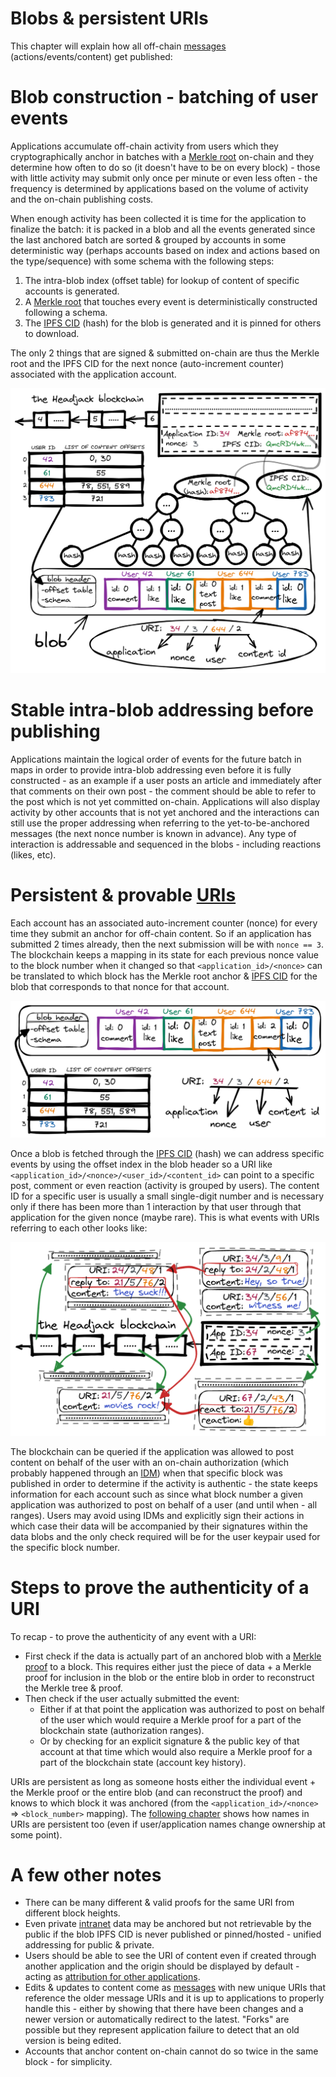 # Blobs & persistent URIs

This chapter will explain how all off-chain [messages](messages.md) (actions/events/content) get published:

<!-- toc -->

# Blob construction - batching of user events

Applications accumulate off-chain activity from users which they cryptographically anchor in batches with a [Merkle root](https://en.wikipedia.org/wiki/Merkle_tree) on-chain and they determine how often to do so (it doesn't have to be on every block) - those with little activity may submit only once per minute or even less often - the frequency is determined by applications based on the volume of activity and the on-chain publishing costs.

When enough activity has been collected it is time for the application to finalize the batch: it is packed in a blob and all the events generated since the last anchored batch are sorted & grouped by accounts in some deterministic way (perhaps accounts based on index and actions based on the type/sequence) with some schema with the following steps:

1. The intra-blob index (offset table) for lookup of content of specific accounts is generated.
2. A [Merkle root](https://en.wikipedia.org/wiki/Merkle_tree) that touches every event is deterministically constructed following a schema.
3. The [IPFS CID](https://docs.ipfs.io/concepts/content-addressing/) (hash) for the blob is generated and it is pinned for others to download.

The only 2 things that are signed & submitted on-chain are thus the Merkle root and the IPFS CID for the next nonce (auto-increment counter) associated with the application account.

<img src="images/blob_structure.png">

<!-- <object width=100% data="images/blob_structure.svg"></object> -->

# Stable intra-blob addressing before publishing

Applications maintain the logical order of events for the future batch in maps in order to provide intra-blob addressing even before it is fully constructed - as an example if a user posts an article and immediately after that comments on their own post - the comment should be able to refer to the post which is not yet committed on-chain. Applications will also display activity by other accounts that is not yet anchored and the interactions can still use the proper addressing when referring to the yet-to-be-anchored messages (the next nonce number is known in advance). Any type of interaction is addressable and sequenced in the blobs - including reactions (likes, etc).

# Persistent & provable [URIs](https://en.wikipedia.org/wiki/Uniform_Resource_Identifier)

Each account has an associated auto-increment counter (nonce) for every time they submit an anchor for off-chain content. So if an application has submitted 2 times already, then the next submission will be with `nonce == 3`. The blockchain keeps a mapping in its state for each previous nonce value to the block number when it changed so that `<application_id>/<nonce>` can be translated to which block has the Merkle root anchor & [IPFS CID](https://docs.ipfs.io/concepts/content-addressing/) for the blob that corresponds to that nonce for that account.

<!-- The 2 can be extracted from the block. -->

<img src="images/blob_URI.png">

Once a blob is fetched through the [IPFS CID](https://docs.ipfs.io/concepts/content-addressing/) (hash) we can address specific events by using the offset index in the blob header so a URI like `<application_id>/<nonce>/<user_id>/<content_id>` can point to a specific post, comment or even reaction (activity is grouped by users). The content ID for a specific user is usually a small single-digit number and is necessary only if there has been more than 1 interaction by that user through that application for the given nonce (maybe rare). This is what events with URIs referring to each other looks like:

<img src="images/content_references.png">

The blockchain can be queried if the application was allowed to post content on behalf of the user with an on-chain authorization (which probably happened through an [IDM](IDM.md)) when that specific block was published in order to determine if the activity is authentic - the state keeps information for each account such as since what block number a given application was authorized to post on behalf of a user (and until when - all ranges). Users may avoid using IDMs and explicitly sign their actions in which case their data will be accompanied by their signatures within the data blobs and the only check required will be for the user keypair used for the specific block number.

# Steps to prove the authenticity of a URI

To recap - to prove the authenticity of any event with a URI:
- First check if the data is actually part of an anchored blob with a [Merkle proof](https://medium.com/crypto-0-nite/merkle-proofs-explained-6dd429623dc5) to a block. This requires either just the piece of data + a Merkle proof for inclusion in the blob or the entire blob in order to reconstruct the Merkle tree & proof.
- Then check if the user actually submitted the event:
    - Either if at that point the application was authorized to post on behalf of the user which would require a Merkle proof for a part of the blockchain state (authorization ranges).
    - Or by checking for an explicit signature & the public key of that account at that time which would also require a Merkle proof for a part of the blockchain state (account key history).

URIs are persistent as long as someone hosts either the individual event + the Merkle proof or the entire blob (and can reconstruct the proof) and knows to which block it was anchored (from the `<application_id>/<nonce>` => `<block_number>` mapping). The [following chapter](names_and_paths.md) shows how names in URIs are persistent too (even if user/application names change ownership at some point).

# A few other notes

- There can be many different & valid proofs for the same URI from different block heights.
- Even private [intranet](https://en.wikipedia.org/wiki/Intranet) data may be anchored but not retrievable by the public if the blob IPFS CID is never published or pinned/hosted - unified addressing for public & private.
- Users should be able to see the URI of content even if created through another application and the origin should be displayed by default - acting as [attribution for other applications](business_models.md).
- Edits & updates to content come as [messages](messages.md) with new unique URIs that reference the older message URIs and it is up to applications to properly handle this - either by showing that there have been changes and a newer version or automatically redirect to the latest. "Forks" are possible but they represent application failure to detect that an old version is being edited.
- Accounts that anchor content on-chain cannot do so twice in the same block - for simplicity.

<!--

Blob construction is a trivially parallelizable problem

# On proof permanence

One thing to consider is if a user revokes the authorization of an application to post on their behalf retroactively - not just going forward but also invalidating all anchored content & follow/unfollow events for the last couple of days through that application. This would mean that cached Merkle proofs for such invalidated content will no longer be valid and the latest state of the blockchain will refuse to produce new such proofs, but the cached proofs could mislead someone. Retroactive revocation can happen only up to `X` days to limit the scope of changes to cached proofs & what infrastructure would need to handle but still give enough time for anyone to react in case an application has posted fraudulent activity on their behalf - a **mostly theoretical concern**. Proofs for blocks older than `X` days are therefore considered permanent.
-->